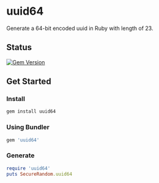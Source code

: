 # uuid64
Generate a 64-bit encoded uuid in Ruby with length of 23.

## Status
[![Gem Version](https://badge.fury.io/rb/uuid64.svg)](https://badge.fury.io/rb/uuid64)

## Get Started

### Install
```bash
gem install uuid64
```

### Using Bundler
```ruby
gem 'uuid64'
```

### Generate
```ruby
require 'uuid64'
puts SecureRandom.uuid64
```